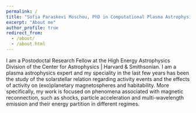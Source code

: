 ```yaml
---
permalink: /
title: "Sofia Paraskevi Moschou, PhD in Computational Plasma Astrophysics"
excerpt: "About me"
author_profile: true
redirect_from: 
  - /about/
  - /about.html
---
```




I am a Postodoctal Research Fellow at the High Energy Astrophysics Division of the Center for Astrophysics | Harvard & Smithsonian. I am a plasma astrophysics expert and my speciality in the last few years has been the study of the solarstellar
relation regarding activity events and the effects of activity on (exo)planetary magnetospheres and
habitability. More specifically, my work is focused on phenomena associated with magnetic reconnection,
such as shocks, particle acceleration and multi-wavelength emission and their energy partition in different
regimes.
